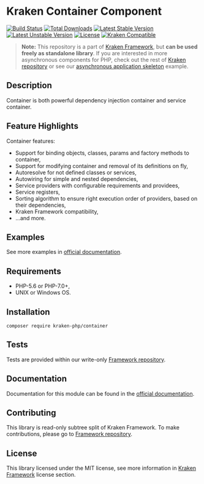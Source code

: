 # Kraken Container Component

[![Build Status](https://travis-ci.org/kraken-php/framework.svg)](https://travis-ci.org/kraken-php/framework)
[![Total Downloads](https://poser.pugx.org/kraken-php/container/downloads)](https://packagist.org/packages/kraken-php/container) 
[![Latest Stable Version](https://poser.pugx.org/kraken-php/container/v/stable)](https://packagist.org/packages/kraken-php/container) 
[![Latest Unstable Version](https://poser.pugx.org/kraken-php/container/v/unstable)](https://packagist.org/packages/kraken-php/container) 
[![License](https://poser.pugx.org/kraken-php/framework/license)](https://packagist.org/packages/kraken-php/framework)
[![Kraken Compatible](https://img.shields.io/badge/kraken-compatible-6b02af.svg)](https://github.com/kraken-php/framework)

> **Note:** This repository is a part of [Kraken Framework][3], but **can be used freely as standalone library**. If you 
are interested in more asynchronous components for PHP, check out the rest of [Kraken repository][5] or see our 
[asynchronous application skeleton][4] example.

## Description

Container is both powerful dependency injection container and service container.

## Feature Highlights

Container features:

* Support for binding objects, classes, params and factory methods to container,
* Support for modifying container and removal of its definitions on fly,
* Autoresolve for not defined classes or services,
* Autowiring for simple and nested dependencies,
* Service providers with configurable requirements and providees,
* Service registers,
* Sorting algorithm to ensure right execution order of providers, based on their dependencies,
* Kraken Framework compatibility,
* ...and more.

## Examples

See more examples in [official documentation][2].

## Requirements

* PHP-5.6 or PHP-7.0+,
* UNIX or Windows OS.

## Installation

```
composer require kraken-php/container
```

## Tests

Tests are provided within our write-only [Framework repository][3].

## Documentation

Documentation for this module can be found in the [official documentation][2].

## Contributing

This library is read-only subtree split of Kraken Framework. To make contributions, please go to [Framework repository][3].

## License

This library licensed under the MIT license, see more information in [Kraken Framework][3] license section.

[1]: http://kraken-php.com
[2]: http://kraken-php.com/docs/api-container
[3]: https://github.com/kraken-php/framework
[4]: https://github.com/kraken-php/kraken
[5]: https://github.com/kraken-php
